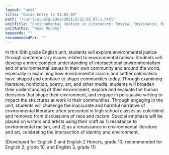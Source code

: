 ```yaml
---
layout: "unit"
title: "Guide Entry to 21.02.05"
path: "/curriculum/guides/2021/2/21.02.05.x.html"
unitTitle: "Environmental Justice in Literature: Review, Resistance, Renaissance"
unitAuthor: "Rose Murphy"
keywords: ""
recommendedFor: "" 
---
```

<main>
        <p><span>In this 10th grade English unit, students will explore environmental justice through contemporary issues related to environmental racism. Students will develop a more complex understanding of intersectional environmentalism and of environmental issues in their own community and around the world, especially in examining how environmental racism and settler colonialism have shaped and continue to shape communities today. Through examining literature, nonfiction, poetry, art, and other media, students will broaden their understanding of their environment, explore and evaluate the human decisions that shape their environment, and engage in persuasive writing to impact the structures at work in their communities. Through engaging in the unit, students will challenge the inaccurate and harmful narrative of environmental literature often presented in high school classes as colorblind and removed from discussions of race and racism.&nbsp;Special emphasis will be placed on writers and artists using their craft as 1) resistance to environmental racism, and 2) as a renaissance in environmental literature and art, celebrating the intersection of identity and environment. </span></p>
<p>(Developed for English 2 and English 2 Honors, grade 10; recommended for English 2, grade 10, and English 3, grade 11)</p>
</main>
